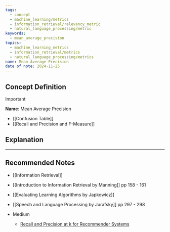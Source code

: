 ```yaml
---
tags:
  - concept
  - machine_learning/metrics
  - information_retrieval/relevancy_metric
  - natural_language_processing/metric
keywords:
  - mean_average_precision
topics:
  - machine_learning_metrics
  - information_retrieval/metrics
  - natural_language_processing/metrics
name: Mean Average Precision
date of note: 2024-11-25
---
```

## Concept Definition

>[!important]
>**Name**: Mean Average Precision



- [[Confusion Table]]
- [[Recall and Precision and F-Measure]]


## Explanation










-----------
##  Recommended Notes


- [[Information Retrieval]]

- [[Introduction to Information Retrieval by Manning]] pp 158 - 161
- [[Evaluating Learning Algorithms by Japkowicz]]
- [[Speech and Language Processing by Jurafsky]] pp 297 - 298

- Medium
	- [Recall and Precision at k for Recommender Systems](https://medium.com/@m_n_malaeb/recall-and-precision-at-k-for-recommender-systems-618483226c54)
